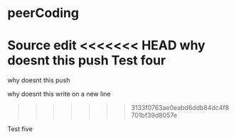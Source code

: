 # peerCoding
Source edit
<<<<<<< HEAD
why doesnt this push
Test four
=======

why doesnt this push

why doesnt this write on a new line
>>>>>>> 3133f0763ae0eabd6ddb84dc4f8701bf39d8057e

Test five
